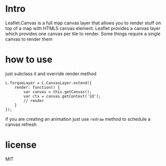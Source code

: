 
# Intro

Leaflet.Canvas is a full map canvas layer that allows you to render stuff on top of a map with HTML5 canvas element.
Leaflet provides a canvas layer which provides one canvas per tile to render. Some things require a single canvas to render them

# how to use

just subclass it and override render method

```
L.TorqueLayer = L.CanvasLayer.extend({
    render: function() {
        var canvas = this.getCanvas();
        var ctx = canvas.getContext('2d');
        // render
    }
});

```

if you are creating an animation just use ``redraw`` method to schedule a canvas refresh


# license

MIT



